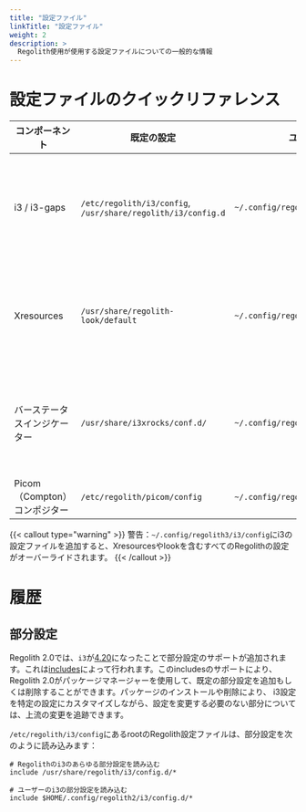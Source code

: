 ```yaml
---
title: "設定ファイル"
linkTitle: "設定ファイル"
weight: 2
description: >
  Regolith使用が使用する設定ファイルについての一般的な情報
---
```


# 設定ファイルのクイックリファレンス

| **コンポーネント**              | **既定の設定**                                           | **ユーザー設定**                       | **注意**                                                                                                                                                                                             |
| -------------------------- | ------------------------------------------------------------ | ------------------------------------- | ----------------------------------------------------------------------------------------------------------------------------------------------------------------------------------------------------- |
| i3 / i3-gaps               | `/etc/regolith/i3/config`, `/usr/share/regolith/i3/config.d` | `~/.config/regolith3/i3`              | ユーザー設定ディレクトリで`config.d`部分設定を作成してRegolith2の設定を _拡張_ するか、`config`を作成して _全体にオーバーライド_ します。[詳細]({{< ref "docs/howtos/customize-i3-configuration.md" >}}) |
| Xresources                 | `/usr/share/regolith-look/default`                           | `~/.config/regolith3/Xresources`      | `~/.Xresources`も読み込まれますが、他のデスクトップセッションでも必要になる可能性のあるプロパティを対象にしています。[詳細]({{< ref "docs/howtos/override-xres.md" >}})                                    |
| バーステータスインジケーター      | `/usr/share/i3xrocks/conf.d/`                                | `~/.config/regolith3/i3xrocks/conf.d` | 各ブロックには独自の設定ファイルがありません。ファイル名のアルファベット順に読み込まれた設定です。[詳細]({{< ref "docs/howtos/add-remove-blocklets.md" >}})                                                                |
| Picom（Compton）コンポジター | `/etc/regolith/picom/config`                                 | `~/.config/regolith3/picom/config`    | [詳細]({{< ref "docs/howtos/customize-compositor.md" >}})                                                                                                                                             |

{{< callout type="warning" >}}
警告：`~/.config/regolith3/i3/config`にi3の設定ファイルを追加すると、Xresourcesやlookを含むすべてのRegolithの設定がオーバーライドされます。
{{< /callout >}}

# 履歴

## 部分設定

Regolith 2.0では、`i3`が[4.20](https://i3wm.org/downloads/RELEASE-NOTES-4.20.txt)になったことで部分設定のサポートが追加されます。これは[includes](https://i3wm.org/docs/userguide.html#include)によって行われます。このincludesのサポートにより、Regolith 2.0がパッケージマネージャーを使用して、既定の部分設定を追加もしくは削除することができます。パッケージのインストールや削除により、 i3設定を特定の設定にカスタマイズしながら、設定を変更する必要のない部分については、上流の変更を追跡できます。

`/etc/regolith/i3/config`にあるrootのRegolith設定ファイルは、部分設定を次のように読み込みます：

```text {filename="/etc/regolith/i3/config"}
# Regolithのi3のあらゆる部分設定を読み込む
include /usr/share/regolith/i3/config.d/*

# ユーザーのi3の部分設定を読み込む
include $HOME/.config/regolith2/i3/config.d/*
```

